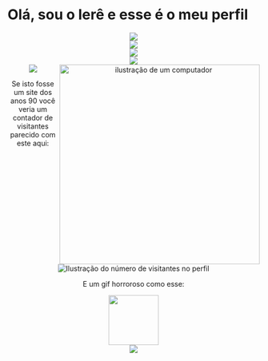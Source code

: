#      Olá, sou o Ierê e esse é o meu perfil
<div align="center">
<img src="https://raw.githubusercontent.com/SamirPaulb/SamirPaulb/refs/heads/main/assets/rainbow-superthin.webp">
  <br>
<img src="https://github-readme-stats.vercel.app/api/top-langs/?username=ierevigano&layout=pie&langs_count=16&theme=dark">
<br>
  <div align="center">
<img src="[![card](https://github-readme-stats.vercel.app/api?username=ierevigano&theme=default&show_icons=true)](https://github.com/anuraghazra/github-readme-stats)">

<div align="center">
<img src="https://raw.githubusercontent.com/SamirPaulb/SamirPaulb/refs/heads/main/assets/rainbow-superthin.webp">
<div align="center">
<img src="https://raw.githubusercontent.com/MicaelliMedeiros/micaellimedeiros/master/image/computer-illustration.png" alt="ilustração de um computador" min-width="400px" max-width="400px" width="400px" align="right">


<div align="center">
<img src="https://raw.githubusercontent.com/SamirPaulb/SamirPaulb/refs/heads/main/assets/rainbow-superthin.webp">
<p>Se isto fosse um site dos anos 90 você veria um contador de visitantes parecido com este aqui:</p>
  <img
    src="https://profile-counter.glitch.me/ierevigano/count.svg"
    alt="Ilustração do número de visitantes no perfil"
  />
  <p>E um gif horroroso como esse:</p>
  <img src="https://media1.tenor.com/m/0tv0M1mz0KUAAAAC/bike-fail.gif" width="100">
</div>
<div align="center">
<img src="https://raw.githubusercontent.com/SamirPaulb/SamirPaulb/refs/heads/main/assets/rainbow-superthin.webp">
